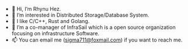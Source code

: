 - 👋 Hi, I’m Rhynu Hez.
- 👀 I’m interested in Distributed Storage/Database System.
- 🌱 I like C/C++, Rust and Golang.
- 💞️ I’m a co-manager of InfraSail which is a open source organization focusing on infrastructure Software.
- 📫 You can email me (sigma711@foxmail.com) if you want to reach me.

<!---
Sigma711/Sigma711 is a ✨ special ✨ repository because its `README.md` (this file) appears on your GitHub profile.
You can click the Preview link to take a look at your changes.
--->
